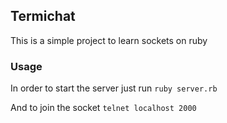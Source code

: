 ## Termichat
This is a simple project to learn sockets on ruby

### Usage
In order to start the server just run 
`ruby server.rb`

And to join the socket
`telnet localhost 2000`
